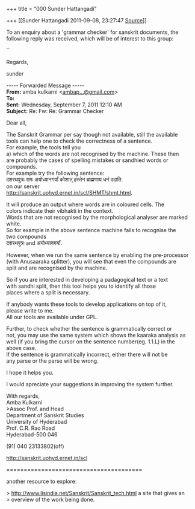 +++
title = "000 Sunder Hattangadi"

+++
[[Sunder Hattangadi	2011-09-08, 23:27:47 [Source](https://groups.google.com/g/samskrita/c/NYWCXLhyE1k)]]



To an enquiry about a 'grammar checker' for sanskrit documents, the following reply was received, which will be of interest to this group:

``

Regards,



sunder



----- Forwarded Message -----  
**From:** amba kulkarni \<[ambap...@gmail.com]()\>  
**To:**  
**Sent:** Wednesday, September 7, 2011 12:10 AM  
**Subject:** Re: Fw: Re: Grammar Checker  
  
Dear all,  
  
The Sanskrit Grammar per say though not available, still the available  
tools can help one to check the correctness of a sentence.  
For example, the tools tell you  
a) which of the words are not recognised by the machine. These then  
are probably the cases of spelling mistakes or sandhied words or  
compounds.  
For example try the following sentence:  
दशरथपुत्रः रामः अयोध्यानगर्यां कोशात् हस्तेन ब्राह्मणाय धनं ददाति.  
on our server  
<http://sanskrit.uohyd.ernet.in/scl/SHMT/shmt.html>.  
  
It will produce an output where words are in coloured cells. The  
colors indicate their vibhakti in the context.  
Words that are not recognised by the morphological analyser are marked white.  
So for example in the above sentence machine fails to recognise the  
two compounds  
दशरथपुत्रः and अयोध्यानगर्यां.  
  
However, when we run the same sentence by enabling the pre-processor  
(with Anusaaraka splitter), you will see that even the compounds are  
split and are recognised by the machine.  
  
So if you are interested in developing a padagogical text or a text  
with sandhi split, then this tool helps you to identify all those  
places where a split is necessary.  
  
If anybody wants these tools to develop applications on top of it,  
please write to me.  
All our tools are available under GPL.  
  
Further, to check whether the sentence is grammatically correct or  
not, you may use the same system which shows the kaaraka analysis as  
well (if you bring the cursor on the sentence number(eg. 1.1.L) in the  
above case.  
If the sentence is grammatically incorrect, either there will not be  
any parse or the parse will be wrong.  
  
I hope it helps you.  
  
I would apreciate your suggestions in improving the system further.  
  
With regards,  
Amba Kulkarni  
\>Assoc Prof. and Head  
Department of Sanskrit Studies  
University of Hyderabad  
Prof. C.R. Rao Road  
Hyderabad-500 046  
  
(91) 040 23133802(off)  
  
<http://sanskrit.uohyd.ernet.in/scl>  
  
=======================================



another resource to explore:

  
\> <http://www.lisindia.net/Sanskrit/Sanskrit_tech.html> a site that gives an  
\> overview of the work being done.

  
  
  


